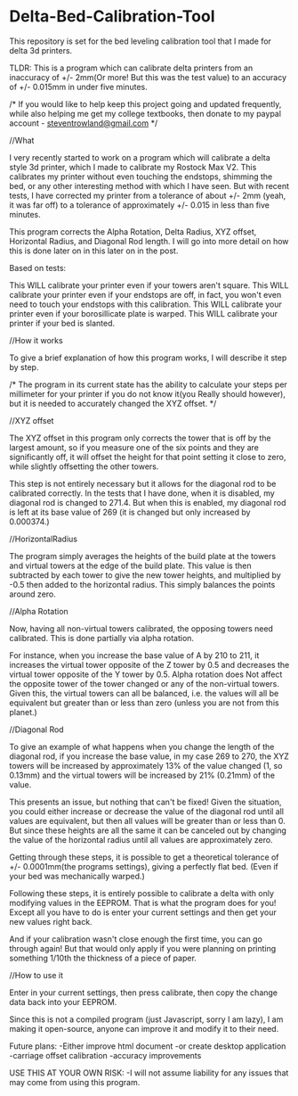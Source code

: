 # Delta-Bed-Calibration-Tool
This repository is set for the bed leveling calibration tool that I made for delta 3d printers.

TLDR: This is a program which can calibrate delta printers from an inaccuracy of +/- 2mm(Or more! But this was the test value) to an accuracy of +/- 0.015mm in under five minutes.

/* If you would like to help keep this project going and updated frequently, while also helping me get my college textbooks, then donate to my paypal account - steventrowland@gmail.com */

//What

I very recently started to work on a program which will calibrate a delta style 3d printer, which I made to calibrate my Rostock Max V2. This calibrates my printer without even touching the endstops, shimming the bed, or any other interesting method with which I have seen. But with recent tests, I have corrected my printer from a tolerance of about +/- 2mm (yeah, it was far off) to a tolerance of approximately +/- 0.015 in less than five minutes.

This program corrects the Alpha Rotation, Delta Radius, XYZ offset, Horizontal Radius, and Diagonal Rod length. I will go into more detail on how this is done later on in this later on in the post.

Based on tests:

This WILL calibrate your printer even if your towers aren't square.
This WILL calibrate your printer even if your endstops are off, in fact, you won't even need to touch your endstops with this calibration.
This WILL calibrate your printer even if your borosillicate plate is warped.
This WILL calibrate your printer if your bed is slanted.

//How it works

To give a brief explanation of how this program works, I will describe it step by step.

/* The program in its current state has the ability to calculate your steps per millimeter for your printer if you do not know it(you Really should however), but it is needed to accurately changed the XYZ offset. */

//XYZ offset

The XYZ offset in this program only corrects the tower that is off by the largest amount, so if you measure one of the six points and they are significantly off, it will offset the height for that point setting it close to zero, while slightly offsetting the other towers. 

This step is not entirely necessary but it allows for the diagonal rod to be calibrated correctly. In the tests that I have done, when it is disabled, my diagonal rod is changed to 271.4. But when this is enabled, my diagonal rod is left at its base value of 269 (it is changed but only increased by 0.000374.)

//HorizontalRadius

The program simply averages the heights of the build plate at the towers and virtual towers at the edge of the build plate. This value is then subtracted by each tower to give the new tower heights, and multiplied by -0.5 then added to the horizontal radius. This simply balances the points around zero.

//Alpha Rotation

Now, having all non-virtual towers calibrated, the opposing towers need calibrated. This is done partially via alpha rotation.

For instance, when you increase the base value of A by 210 to 211, it increases the virtual tower opposite of the Z tower by 0.5 and decreases the virtual tower opposite of the Y tower by 0.5. Alpha rotation does Not affect the opposite tower of the tower changed or any of the non-virtual towers. Given this, the virtual towers can all be balanced, i.e. the values will all be equivalent but greater than or less than zero (unless you are not from this planet.)

//Diagonal Rod

To give an example of what happens when you change the length of the diagonal rod, if you increase the base value, in my case 269 to 270, the XYZ towers will be increased by approximately 13% of the value changed (1, so 0.13mm) and the virtual towers will be increased by 21% (0.21mm) of the value.

This presents an issue, but nothing that can't be fixed! Given the situation, you could either increase or decrease the value of the diagonal rod until all values are equivalent, but then all values will be greater than or less than 0. But since these heights are all the same it can be canceled out by changing the value of the horizontal radius until all values are approximately zero.

Getting through these steps, it is possible to get a theoretical tolerance of +/- 0.0001mm(the programs settings), giving a perfectly flat bed. (Even if your bed was mechanically warped.)


Following these steps, it is entirely possible to calibrate a delta with only modifying values in the EEPROM. That is what the program does for you! Except all you have to do is enter your current settings and then get your new values right back.

And if your calibration wasn't close enough the first time, you can go through again! But that would only apply if you were planning on printing something 1/10th the thickness of a piece of paper.

//How to use it

Enter in your current settings, then press calibrate, then copy the change data back into your EEPROM.

Since this is not a compiled program (just Javascript, sorry I am lazy), I am making it open-source, anyone can improve it and modify it to their need.



Future plans:
-Either improve html document
-or create desktop application
-carriage offset calibration
-accuracy improvements

USE THIS AT YOUR OWN RISK:
-I will not assume liability for any issues that may come from using this program.
